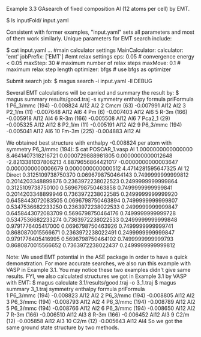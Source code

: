 Example 3.3
GAsearch of fixed composition Al (12 atoms per cell) by EMT.

$ ls
    inputFold/  input.yaml 

Consistent with former examples, "input.yaml" sets all parameters and most of them work similarly.
Unique parameters for EMT search include:

$ cat input.yaml
    ...
    #main calculator settings
    MainCalculator:
     calculator: 'emt'
     jobPrefix: ['EMT'] 
     #emt relax settings
     eps: 0.05                      # convergence energy < 0.05
     maxStep: 30                # maximum number of relax steps
     maxMove: 0.1                # maximum relax step length
     optimizer: bfgs            # use bfgs as optimizer

Submit search job:
$ magus search -i input.yaml -ll DEBUG

Several EMT calculations will be carried and summary the result by:
$ magus summary results/good.traj -s
           symmetry  enthalpy formula priFormula
1    P6_3/mmc (194) -0.008824    Al12        Al2
2         Cmcm (63) -0.007991    Al12        Al2
3       P2_1/m (11) -0.007648    Al12        Al6
4            Pm (6) -0.007403    Al12        Al6
5        R-3m (166) -0.005918    Al12        Al4
6        R-3m (166) -0.005508    Al12        Al6
7       Pca2_1 (29) -0.005325    Al12       Al12
8       P2_1/m (11) -0.005191    Al12        Al2
9    P6_3/mmc (194) -0.005041    Al12        Al6
10      Fm-3m (225) -0.004883    Al12         Al

We obtained best structure with enthalpy -0.008824 per atom with symmetry P6_3/mmc (194):
$ cat POSCAR_1.vasp 
Al 
 1.0000000000000000
     8.4641407318216721    0.0000729888981805    0.0000000000012648
    -2.8213381037806213    4.8879656864421017   -0.0000000000003647
     0.0000000000006679    0.0000000000000512    4.4714281595647325
 Al 
  12
Direct
  0.3125109738750370  0.0696798750464143  0.7499999999999812
  0.2014203348899876  0.2363972238022523  0.2499999999999864
  0.3125109738750100  0.5696798750463858  0.7499999999999841
  0.2014203348899946  0.7363972238022585  0.2499999999999920
  0.6458443072083505  0.0696798750463894  0.7499999999999807
  0.5347536682233250  0.2363972238022533  0.2499999999999847
  0.6458443072083709  0.5696798750464176  0.7499999999999728
  0.5347536682233274  0.7363972238022533  0.2499999999999848
  0.9791776405417000  0.0696798750463926  0.7499999999999741
  0.8680870015566671  0.2363972238022491  0.2499999999999847
  0.9791776405416995  0.5696798750464102  0.7499999999999793
  0.8680870015566652  0.7363972238022437  0.2499999999999812

Note: We used EMT potential in the ASE package in order to have a quick demonstration. 
For more accurate searches, we also run this example with VASP in Example 3.1. You may notice these two examples didn't give same results.
FYI, we also calculated structures we got in Example 3.1 by VASP with EMT:
$ magus calculate 3.1/results/good.traj -o 3_1.traj
$ magus summary 3_1.traj 
            symmetry  enthalpy formula priFormula  
    1   P6_3/mmc (194) -0.008823    Al12        Al2 
    2   P6_3/mmc (194) -0.008805    Al12        Al2 
    3   P6_3/mmc (194) -0.008793    Al12        Al2 
    4   P6_3/mmc (194) -0.008789    Al12        Al2 
    5   P6_3/mmc (194) -0.008766    Al12        Al2 
    6   P6_3/mmc (194) -0.008650    Al12        Al2 
    7       R-3m (166) -0.006510    Al12        Al3 
    8       R-3m (166) -0.006452    Al12        Al3 
    9        C2/m (12) -0.005858    Al12        Al3 
    10       C2/m (12) -0.005643    Al12        Al4 
So we got the same ground state structure by two methods.
